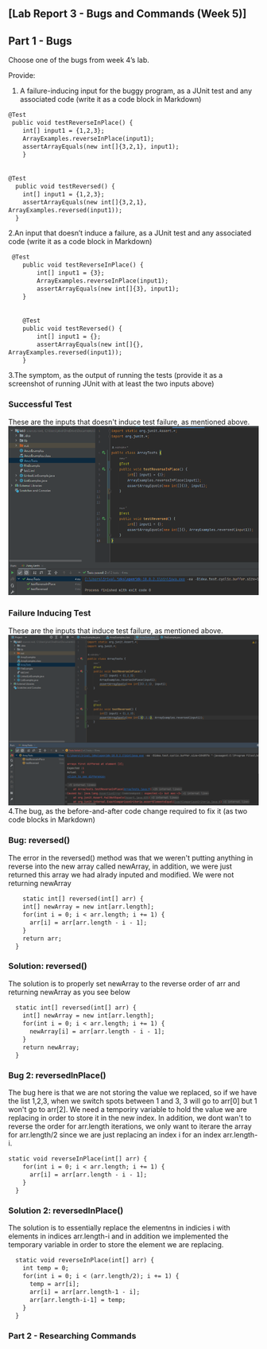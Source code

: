 ## [Lab Report 3 - Bugs and Commands (Week 5)]

## Part 1 - Bugs
Choose one of the bugs from week 4’s lab.

Provide:

1. A failure-inducing input for the buggy program, as a JUnit test and any associated code (write it as a code block in Markdown)
```
@Test 
 public void testReverseInPlace() {
    int[] input1 = {1,2,3};
    ArrayExamples.reverseInPlace(input1);
    assertArrayEquals(new int[]{3,2,1}, input1);
	}


@Test
  public void testReversed() {
    int[] input1 = {1,2,3};
    assertArrayEquals(new int[]{3,2,1}, ArrayExamples.reversed(input1));
  }
```
2.An input that doesn’t induce a failure, as a JUnit test and any associated code (write it as a code block in Markdown)
```
 @Test
    public void testReverseInPlace() {
        int[] input1 = {3};
        ArrayExamples.reverseInPlace(input1);
        assertArrayEquals(new int[]{3}, input1);
    }


    @Test
    public void testReversed() {
        int[] input1 = {};
        assertArrayEquals(new int[]{}, ArrayExamples.reversed(input1));
    }
```
3.The symptom, as the output of running the tests (provide it as a screenshot of running JUnit with at least the two inputs above)
### Successful Test
These are the inputs that doesn't induce test failure, as mentioned above. 
![Alt text](images/successfultest.png "Successful Test")
### Failure Inducing Test
These are the inputs that induce test failure, as mentioned above. 
![Alt text](images/failedtest.png "Failed Test")
4.The bug, as the before-and-after code change required to fix it (as two code blocks in Markdown)
### Bug: reversed()
The error in the reversed() method was that we weren't putting anything in reverse into the new array
called newArray, in addition, we were just returned this array we had alrady inputed and modified. We were not returning
newArray
```
    static int[] reversed(int[] arr) {
    int[] newArray = new int[arr.length];
    for(int i = 0; i < arr.length; i += 1) {
      arr[i] = arr[arr.length - i - 1];
    }
    return arr;
  }
```
### Solution: reversed()
The solution is to properly set newArray to the reverse order of arr and returning newArray as you see below
```
  static int[] reversed(int[] arr) {
    int[] newArray = new int[arr.length];
    for(int i = 0; i < arr.length; i += 1) {
      newArray[i] = arr[arr.length - i - 1];
    }
    return newArray;
  }
```
### Bug 2: reversedInPlace()
The bug here is that we are not storing the value we replaced, so if we have the list 1,2,3, when we switch spots between 1 and 3, 3 will go to arr[0] but 1 won't 
go to arr[2]. We need a temporiry variable to hold the value we are replacing in order to store it in the new index. In addition, we dont wan't to reverse the order for 
arr.length iterations, we only want to iterare the array for arr.length/2 since we are just replacing an index i for an index arr.length-i.
```
static void reverseInPlace(int[] arr) {
    for(int i = 0; i < arr.length; i += 1) {
      arr[i] = arr[arr.length - i - 1];
    }
  }
```
### Solution 2: reversedInPlace()
The solution is to essentially replace the elementns in indicies i with elements in indices arr.length-i and in addition we implemented the temporary variable in order to store the element we are replacing.
```
  static void reverseInPlace(int[] arr) {
    int temp = 0;
    for(int i = 0; i < (arr.length/2); i += 1) {
      temp = arr[i];
      arr[i] = arr[arr.length-1 - i];
      arr[arr.length-i-1] = temp;
    }
  }
```
### Part 2 - Researching Commands
